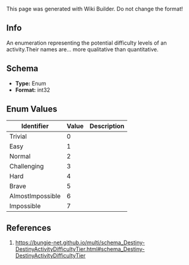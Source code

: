 <span class="wiki-builder">This page was generated with Wiki Builder. Do not change the format!</span>

## Info
An enumeration representing the potential difficulty levels of an activity.Their names are... more qualitative than quantitative.

## Schema
* **Type:** Enum
* **Format:** int32

## Enum Values
Identifier | Value | Description
---------- | ----- | -----------
Trivial | 0 | 
Easy | 1 | 
Normal | 2 | 
Challenging | 3 | 
Hard | 4 | 
Brave | 5 | 
AlmostImpossible | 6 | 
Impossible | 7 | 

## References
1. https://bungie-net.github.io/multi/schema_Destiny-DestinyActivityDifficultyTier.html#schema_Destiny-DestinyActivityDifficultyTier
